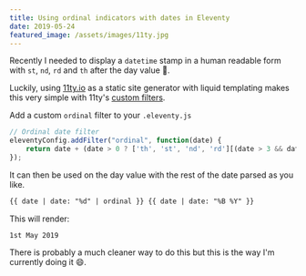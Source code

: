 ```yaml
---
title: Using ordinal indicators with dates in Eleventy 
date: 2019-05-24
featured_image: /assets/images/11ty.jpg
---
```


Recently I needed to display a `datetime` stamp in a human readable form with `st`, `nd`, `rd` and `th` after the day value 🤔. 

Luckily, using [11ty.io](https://11ty.io) as a static site generator with liquid templating makes this very simple with 11ty's [custom filters](https://www.11ty.io/docs/filters/).

Add a custom `ordinal` filter to your `.eleventy.js`

```js
// Ordinal date filter
eleventyConfig.addFilter("ordinal", function(date) {
    return date + (date > 0 ? ['th', 'st', 'nd', 'rd'][(date > 3 && date < 21) || date % 10 > 3 ? 0 : date % 10] : '');
});
```

It can then be used on the day value with the rest of the date parsed as you like.

```html
{{ date | date: "%d" | ordinal }} {{ date | date: "%B %Y" }}
```

This will render:

```
1st May 2019 
```

There is probably a much cleaner way to do this but this is the way I'm currently doing it 😄.